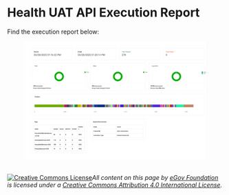 # Health UAT API Execution Report

Find the execution report below:

<figure><img src="../../../../.gitbook/assets/Screenshot 2023-04-12 at 10.47.17 AM.png" alt=""><figcaption></figcaption></figure>

\
[![Creative Commons License](https://i.creativecommons.org/l/by/4.0/80x15.png)_​_](http://creativecommons.org/licenses/by/4.0/)_All content on this page by_ [_eGov Foundation_](https://egov.org.in/) _is licensed under a_ [_Creative Commons Attribution 4.0 International License_](http://creativecommons.org/licenses/by/4.0/)_._
